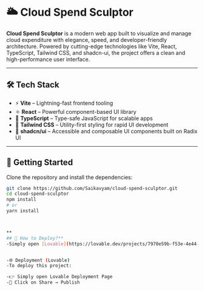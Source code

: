 # 🌥️ Cloud Spend Sculptor

**Cloud Spend Sculptor** is a modern web app built to visualize and manage cloud expenditure with elegance, speed, and developer-friendly architecture. Powered by cutting-edge technologies like Vite, React, TypeScript, Tailwind CSS, and shadcn-ui, the project offers a clean and high-performance user interface.

---

## 🛠️ Tech Stack

- ⚡ **Vite** – Lightning-fast frontend tooling
- ⚛️ **React** – Powerful component-based UI library
- 🧠 **TypeScript** – Type-safe JavaScript for scalable apps
- 🎨 **Tailwind CSS** – Utility-first styling for rapid UI development
- 🧩 **shadcn/ui** – Accessible and composable UI components built on Radix UI

---

## 🚀 Getting Started

Clone the repository and install the dependencies:

```bash
git clone https://github.com/Saikavyam/cloud-spend-sculptor.git
cd cloud-spend-sculptor
npm install
# or
yarn install



**
## 🚀 How to Deploy?**
-Simply open [Lovable](https://lovable.dev/projects/7970e59b-f53e-4e44-9f9a-c38d4544299d) and click on Share -> Publish.


-🌐 Deployment (Lovable)
-To deploy this project:

-👉 Simply open Lovable Deployment Page
-🚀 Click on Share → Publish
